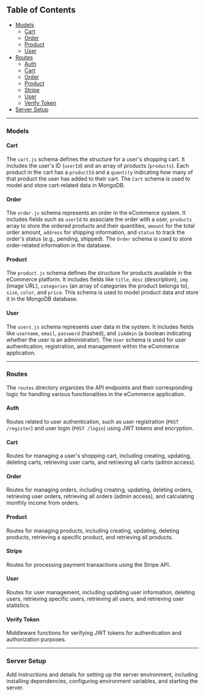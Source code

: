 ## Table of Contents

- [Models](#models)
  - [Cart](#cart)
  - [Order](#order)
  - [Product](#product)
  - [User](#user)
- [Routes](#routes)
  - [Auth](#auth)
  - [Cart](#cart-1)
  - [Order](#order-1)
  - [Product](#product-1)
  - [Stripe](#stripe)
  - [User](#user-1)
  - [Verify Token](#verify-token)
- [Server Setup](#server-setup)

---

### Models

#### Cart

The `cart.js` schema defines the structure for a user's shopping cart. It includes the user's ID (`userId`) and an array of products (`products`). Each product in the cart has a `productId` and a `quantity` indicating how many of that product the user has added to their cart. The `Cart` schema is used to model and store cart-related data in MongoDB.

#### Order

The `order.js` schema represents an order in the eCommerce system. It includes fields such as `userId` to associate the order with a user, `products` array to store the ordered products and their quantities, `amount` for the total order amount, `address` for shipping information, and `status` to track the order's status (e.g., pending, shipped). The `Order` schema is used to store order-related information in the database.

#### Product

The `product.js` schema defines the structure for products available in the eCommerce platform. It includes fields like `title`, `desc` (description), `img` (image URL), `categories` (an array of categories the product belongs to), `size`, `color`, and `price`. This schema is used to model product data and store it in the MongoDB database.

#### User

The `users.js` schema represents user data in the system. It includes fields like `username`, `email`, `password` (hashed), and `isAdmin` (a boolean indicating whether the user is an administrator). The `User` schema is used for user authentication, registration, and management within the eCommerce application.

---

### Routes

The `routes` directory organizes the API endpoints and their corresponding logic for handling various functionalities in the eCommerce application.

#### Auth

Routes related to user authentication, such as user registration (`POST /register`) and user login (`POST /login`) using JWT tokens and encryption.

#### Cart

Routes for managing a user's shopping cart, including creating, updating, deleting carts, retrieving user carts, and retrieving all carts (admin access).

#### Order

Routes for managing orders, including creating, updating, deleting orders, retrieving user orders, retrieving all orders (admin access), and calculating monthly income from orders.

#### Product

Routes for managing products, including creating, updating, deleting products, retrieving a specific product, and retrieving all products.

#### Stripe

Routes for processing payment transactions using the Stripe API.

#### User

Routes for user management, including updating user information, deleting users, retrieving specific users, retrieving all users, and retrieving user statistics.

#### Verify Token

Middleware functions for verifying JWT tokens for authentication and authorization purposes.

---

### Server Setup

Add instructions and details for setting up the server environment, including installing dependencies, configuring environment variables, and starting the server.
